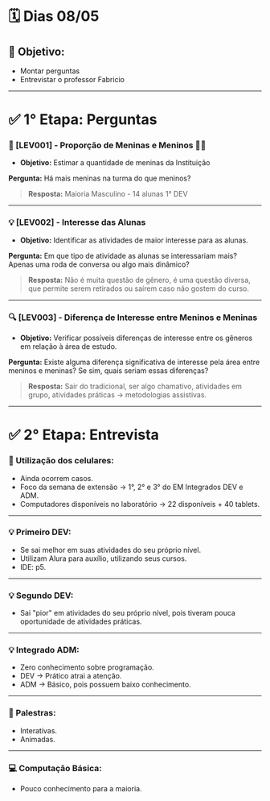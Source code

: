 # 🗓️ Dias 08/05

## 🎯 Objetivo:

* Montar perguntas
* Entrevistar o professor Fabricio

---

# ✅ 1° Etapa: Perguntas

### 🔎 \[LEV001] - Proporção de Meninas e Meninos 👧👦

* **Objetivo:** Estimar a quantidade de meninas da Instituição

**Pergunta:** Há mais meninas na turma do que meninos?

> **Resposta:** Maioria Masculino - 14 alunas 1° DEV

---

### 💡 \[LEV002] - Interesse das Alunas

* **Objetivo:** Identificar as atividades de maior interesse para as alunas.

**Pergunta:** Em que tipo de atividade as alunas se interessariam mais? Apenas uma roda de conversa ou algo mais dinâmico?

> **Resposta:** Não é muita questão de gênero, é uma questão diversa, que permite serem retirados ou saírem caso não gostem do curso.

---

### 🔍 \[LEV003] - Diferença de Interesse entre Meninos e Meninas

* **Objetivo:** Verificar possíveis diferenças de interesse entre os gêneros em relação à área de estudo.

**Pergunta:** Existe alguma diferença significativa de interesse pela área entre meninos e meninas? Se sim, quais seriam essas diferenças?

> **Resposta:** Sair do tradicional, ser algo chamativo, atividades em grupo, atividades práticas → metodologias assistivas.

---

# ✅ 2° Etapa: Entrevista

### 💬 Utilização dos celulares:

* Ainda ocorrem casos.
* Foco da semana de extensão → 1°, 2° e 3° do EM Integrados DEV e ADM.
* Computadores disponíveis no laboratório → 22 disponíveis + 40 tablets.

---

### 💡 Primeiro DEV:

* Se sai melhor em suas atividades do seu próprio nível.
* Utilizam Alura para auxílio, utilizando seus cursos.
* IDE: p5.

---

### 💡 Segundo DEV:

* Sai "pior" em atividades do seu próprio nível, pois tiveram pouca oportunidade de atividades práticas.

---

### 💡 Integrado ADM:

* Zero conhecimento sobre programação.
* DEV → Prático atrai a atenção.
* ADM → Básico, pois possuem baixo conhecimento.

---

### 🎤 Palestras:

* Interativas.
* Animadas.

---

### 💻 Computação Básica:

* Pouco conhecimento para a maioria.
